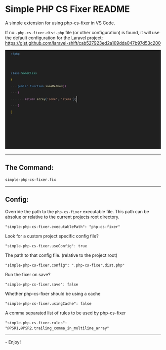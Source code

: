 # Simple PHP CS Fixer README

A simple extension for using php-cs-fixer in VS Code.

If no `.php-cs-fixer.dist.php` file (or other configuration) is found, it will use the default configuration for the Laravel project: https://gist.github.com/laravel-shift/cab527923ed2a109dda047b97d53c200

![Demo Gif](demo.gif)

---

## The Command:
`simple-php-cs-fixer.fix`

---

## Config:

Override the path to the `php-cs-fixer` executable file. This path can be 
absolue or relative to the current projects root directory.

`"simple-php-cs-fixer.executablePath": "php-cs-fixer"`

Look for a custom project specific config file?

`"simple-php-cs-fixer.useConfig": true`

The path to that config file. (relative to the project root)

`"simple-php-cs-fixer.config": ".php-cs-fixer.dist.php"`

Run the fixer on save?

`"simple-php-cs-fixer.save": false`

Whether php-cs-fixer should be using a cache

`"simple-php-cs-fixer.usingCache": false`

A comma separated list of rules to be used by php-cs-fixer

`"simple-php-cs-fixer.rules": "@PSR1,@PSR2,trailing_comma_in_multiline_array"`

---

\- Enjoy!
